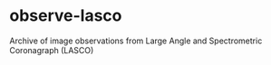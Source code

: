# observe-lasco
Archive of image observations from Large Angle and Spectrometric Coronagraph (LASCO)
